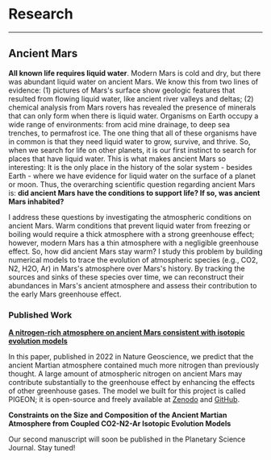 # Research
-------------------------

## Ancient Mars

**All known life requires liquid water**. Modern Mars is cold and dry, but there was abundant liquid water on ancient Mars. We know this from two lines of evidence: (1) pictures of Mars's surface show geologic features that resulted from flowing liquid water, like ancient river valleys and deltas; (2) chemical analysis from Mars rovers has revealed the presence of minerals that can only form when there is liquid water. Organisms on Earth occupy a wide range of environments: from acid mine drainage, to deep sea trenches, to permafrost ice. The one thing that all of these organisms have in common is that they need liquid water to grow, survive, and thrive. So, when we search for life on other planets, it is our first instinct to search for places that have liquid water. This is what makes ancient Mars so interesting: It is the only place in the history of the solar system - besides Earth - where we have evidence for liquid water on the surface of a planet or moon. Thus, the overarching scientific question regarding ancient Mars is: **did ancient Mars have the conditions to support life? If so, was ancient Mars inhabited?**

I address these questions by investigating the atmospheric conditions on ancient Mars. Warm conditions that prevent liquid water from freezing or boiling would require a thick atmosphere with a strong greenhouse effect; however, modern Mars has a thin atmosphere with a negligible greenhouse effect. So, how did ancient Mars stay warm? I study this problem by building numerical models to trace the evolution of atmospheric species (e.g., CO2, N2, H2O, Ar) in Mars's atmosphere over Mars's history. By tracking the sources and sinks of these species over time, we can reconstruct their abundances in Mars's ancient atmosphere and assess their contribution to the early Mars greenhouse effect.

### **Published Work**

**[A nitrogen-rich atmosphere on ancient Mars consistent with isotopic evolution models](https://www.nature.com/articles/s41561-021-00886-y)**

In this paper, published in 2022 in Nature Geoscience, we predict that the ancient Martian atmosphere contained much more nitrogen than previously thought. A large amount of atmospheric nitrogen on ancient Mars may contribute substantially to the greenhouse effect by enhancing the effects of other greenhouse gases. 
The model we built for this project is called PIGEON; it is open-source and freely available at [Zenodo](https://doi.org/10.5281/zenodo.5760095) and [GitHub](https://github.com/trentagon/pigeon).


**Constraints on the Size and Composition of the Ancient Martian Atmosphere from Coupled CO2-N2-Ar Isotopic Evolution Models**

Our second manuscript will soon be published in the Planetary Science Journal. Stay tuned!